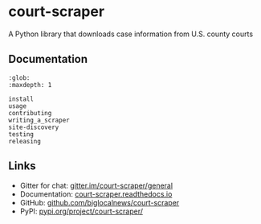 # court-scraper

A Python library that downloads case information from U.S. county courts

## Documentation

```{toctree}
:glob:
:maxdepth: 1

install
usage
contributing
writing_a_scraper
site-discovery
testing
releasing
```

## Links

- Gitter for chat: [gitter.im/court-scraper/general](https://gitter.im/court-scraper/general)
- Documentation: [court-scraper.readthedocs.io](court-scraper.readthedocs.io/en/latest/)
- GitHub: [github.com/biglocalnews/court-scraper](https://github.com/biglocalnews/court-scraper)
- PyPI: [pypi.org/project/court-scraper/](https://pypi.org/project/court-scraper/)
